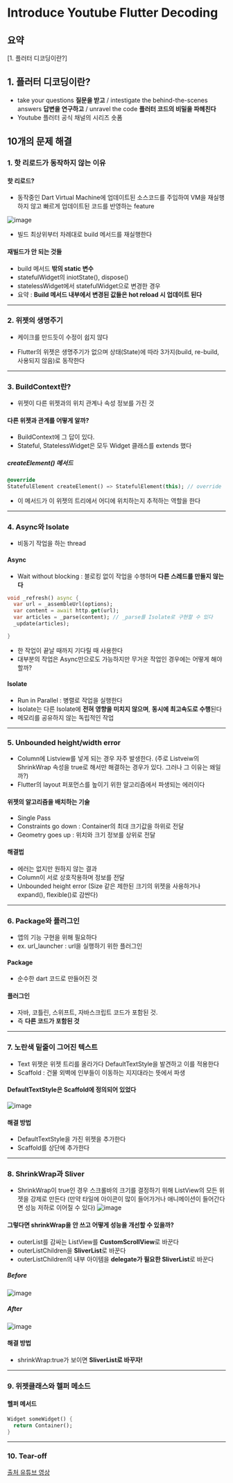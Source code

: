 # Introduce Youtube Flutter Decoding

## 요약
[1. 플러터 디코딩이란?]



## 1. 플러터 디코딩이란?
- take your questions **질문을 받고** / intestigate the behind-the-scenes answers **답변을 연구하고** / unravel the code **플러터 코드의 비밀을 파헤친다** 
- Youtube 플러터 공식 채널의 시리즈 숏폼

## 10개의 문제 해결

### 1. 핫 리로드가 동작하지 않는 이유 

#### 핫 리로드?
- 동작중인 Dart Virtual Machine에 업데이트된 소스코드를 주입하여 VM을 재실행하지 않고 빠르게 업데이트된 코드를 반영하는 feature

![image](https://user-images.githubusercontent.com/61898890/156996282-4274f4fb-f7cb-4549-aa85-b106e051cfc7.png)

- 빌드 최상위부터 차례대로 build 메서드를 재실행한다 

#### 재빌드가 안 되는 것들 
- build 메서드 **밖의 static 변수**
- statefulWidget의 iniotState(), dispose() 
- statelessWidget에서 statefulWidget으로 변경한 경우
- 요약 : **Build 메서드 내부에서 변경된 값들은 hot reload 시 업데이트 된다**


---

### 2. 위젯의 생명주기

- 케이크를 만드듯이 수정이 쉽지 않다

- Flutter의 위젯은 생명주기가 없으며 상태(State)에 따라 3가지(build, re-build, 사용되지 않음)로 동작한다


---


### 3. BuildContext란?
- 위젯이 다른 위젯과의 위치 관계나 속성 정보를 가진 것


#### 다른 위젯과 관계를 어떻게 알까?
- BuildContext에 그 답이 있다. 
- Stateful, StatelessWidget은 모두 Widget 클래스를 extends 했다

##### createElement() 메서드
```Dart
@override
StatefulElement createElement() => StatefulElement(this); // override
```
- 이 메서드가 이 위젯의 트리에서 어디에 위치하는지 추적하는 역할을 한다



---


### 4. Async와 Isolate
- 비동기 작업을 하는 thread


#### Async
- Wait without blocking : 블로킹 없이 작업을 수행하며 **다른 스레드를 만들지 않는다**

```Dart
void _refresh() async {
  var url = _assembleUrl(options);
  var content = await http.get(url);
  var articles = _parse(content); // _parse를 Isolate로 구현할 수 있다
  _update(articles);

}
```
- 한 작업이 끝날 때까지 기다릴 때 사용한다
- 대부분의 작업은 Async만으로도 가능하지만 무거운 작업인 경우에는 어떻게 해야할까?

#### Isolate
- Run in Parallel : 병렬로 작업을 실행한다
- Isolate는 다른 Isolate에 **전혀 영향을 미치지 않으며**, **동시에 최고속도로 수행**된다
- 메모리를 공유하지 않는 독립적인 작업


---


### 5. Unbounded height/width error
- Column에 Listview를 넣게 되는 경우 자주 발생한다. (주로 Listveiw의 ShrinkWrap 속성을 true로 해서만 해결하는 경우가 있다. 그러나 그 이유는 왜일까?)
- Flutter의 layout 퍼포먼스를 높이기 위한 알고리즘에서 파생되는 에러이다

#### 위젯의 알고리즘을 배치하는 기술 
- Single Pass
- Constraints go down : Container의 최대 크기값을 하위로 전달
- Geometry goes up : 위치와 크기 정보를 상위로 전달

#### 해결법
- 에러는 없지만 원하지 않는 결과 
- Column이 서로 상호작용하며 정보를 전달
- Unbounded height error (Size 같은 제한된 크기의 위젯을 사용하거나 expand(), flexible()로 감싼다)

---

### 6. Package와 플러그인
- 앱의 기능 구현을 위해 필요하다
- ex. url_launcher : url을 실행하기 위한 플러그인

#### Package
- 순수한 dart 코드로 만들어진 것

#### 플러그인
- 자바, 코틀린, 스위프트, 자바스크립트 코드가 포함된 것. 
- 즉 **다른 코드가 포함된 것**


---

### 7. 노란색 밑줄이 그어진 텍스트 
- Text 위젯은 위젯 트리를 올라가다 DefaultTextStyle을 발견하고 이를 적용한다
- Scaffold : 건물 외벽에 인부들이 이동하는 지지대라는 뜻에서 파생

#### DefaultTextStyle은 Scaffold에 정의되어 있었다

![image](https://user-images.githubusercontent.com/61898890/157015499-cbbe732a-1876-4b43-9a4a-62102ce04347.png)

#### 해결 방법
- DefaultTextStyle을 가진 위젯을 추가한다
- Scaffold를 상단에 추가한다

---

### 8. ShrinkWrap과 Sliver
- ShrinkWrap이 true인 경우 스크롤바의 크기를 결정하기 위해 ListView의 모든 위젯을 강제로 만든다 (만약 타일에 아이콘이 많이 들어가거나 애니메이션이 들어간다면 성능 저하로 이어질 수 있다)
![image](https://user-images.githubusercontent.com/61898890/157015939-e5a1ce05-7e9b-4bb0-829d-80df8c4ceafc.png)

#### 그렇다면 shrinkWrap을 안 쓰고 어떻게 성능을 개선할 수 있을까?
- outerList를 감싸는 ListView를 **CustomScrollView**로 바꾼다
- outerListChildren을 **SliverList**로 바꾼다
- outerListChildren의 내부 아이템을 **delegate가 필요한 SliverList**로 바꾼다

##### Before

![image](https://user-images.githubusercontent.com/61898890/157016514-ec115152-2c65-49c7-bd52-8f24f3341aac.png)

##### After

![image](https://user-images.githubusercontent.com/61898890/157016545-b3ed5cd2-2fc0-4227-a9b9-ab7411ff483f.png)

#### 해결 방법
- shrinkWrap:true가 보이면 **SliverList로 바꾸자!**



---

### 9. 위젯클래스와 헬퍼 메소드
#### 헬퍼 메서드
```dart
Widget someWidget() {
  return Container();
}
```






---

### 10. Tear-off





[출처 유튜브 영상](https://www.youtube.com/watch?v=W6D1MqqPdXs&t=788s)
